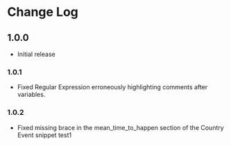 # Change Log

## 1.0.0 

- Initial release

### 1.0.1

- Fixed Regular Expression erroneously highlighting comments after variables.

### 1.0.2

- Fixed missing brace in the mean_time_to_happen section of the Country Event snippet
test1
